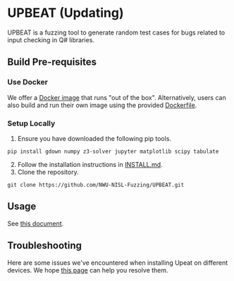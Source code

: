 # UPBEAT (Updating)

UPBEAT is a fuzzing tool to generate random test cases for bugs related to input checking in Q# libraries.

## Build Pre-requisites

### Use Docker

We offer a [Docker image](https://hub.docker.com/repository/docker/weucodee/upbeat/general) that runs "out of the box".  Alternatively, users can also build and run their own image using the provided [Dockerfile](build/Dockerfile). 

### Setup Locally

1. Ensure you have downloaded the following pip tools.
```
pip install gdown numpy z3-solver jupyter matplotlib scipy tabulate
```
2. Follow the installation instructions in [INSTALL.md](build/INSTALL.md).
3. Clone the repository.
```
git clone https://github.com/NWU-NISL-Fuzzing/UPBEAT.git
```

## Usage

See [this document](AE.md).

## Troubleshooting

Here are some issues we've encountered when installing Upeat on different devices. We hope [this page](build/CommonIssues.md) can help you resolve them.
